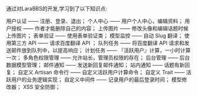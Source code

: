 通过对LaraBBS的开发,学习到了以下知识点:

用户认证 —— 注册、登录、退出；
个人中心 —— 用户个人中心，编辑资料；
用户授权 —— 作者才能删除自己的内容；
上传图片 —— 修改头像和编辑话题时候上传图片；
表单验证 —— 使用表单验证类；
模型监控 —— 自动 Slug 翻译；
使用第三方 API —— 请求百度翻译 API ；
队列任务 —— 将百度翻译 API 请求和发送邮件放到队列中，以提高响应；
计划任务 —— 『活跃用户』计算，一小时计算一次；
多角色权限管理 —— 允许站长，管理员权限的存在；
后台管理 —— 后台数据模型管理；
邮件通知 —— 发送新回复邮件通知；
站内通知 —— 话题有新回复；
自定义 Artisan 命令行 —— 自定义活跃用户计算命令；
自定义 Trait —— 活跃用户的业务逻辑实现；
自定义中间件 —— 记录用户的最后登录时间；
模型修改器；
XSS 安全防御；
